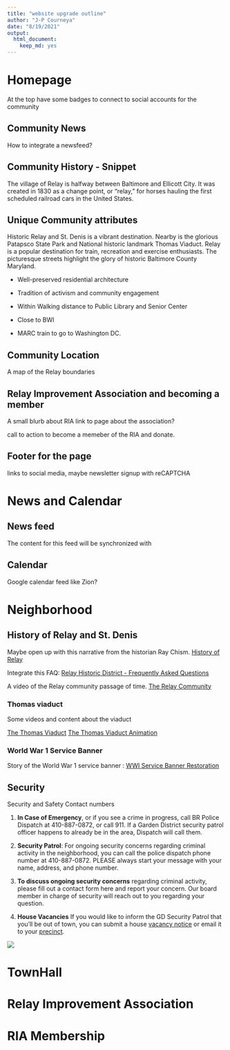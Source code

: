 ```yaml
---
title: "website upgrade outline"
author: "J-P Courneya"
date: "8/19/2021"
output: 
  html_document: 
    keep_md: yes
---
```




# Homepage

At the top have some badges to connect to social accounts for the community

## Community News 

How to integrate a newsfeed? 

## Community History - Snippet 

The village of Relay is halfway between Baltimore and Ellicott City. It was created in 1830 as a change point, or “relay,” for horses hauling the first scheduled railroad cars in the United States.

## Unique Community attributes

Historic Relay and St. Denis is a vibrant destination. Nearby is the glorious Patapsco State Park and National historic landmark Thomas Viaduct. Relay is a popular destination for train, recreation and exercise enthusiasts. The picturesque streets highlight the glory of historic Baltimore County Maryland. 

* Well-preserved residential architecture

* Tradition of activism and community engagement

* Within Walking distance to Public Library and Senior Center

* Close to BWI

* MARC train to go to Washington DC.


## Community Location

A map of the Relay boundaries

## Relay Improvement Association and becoming a member

A small blurb about RIA link to page about the association?

call to action to become a memeber of the RIA and donate.

## Footer for the page 

links to social media, maybe newsletter signup with reCAPTCHA

# News and Calendar

## News feed 

The content for this feed will be synchronized with

## Calendar

Google calendar feed like Zion?

# Neighborhood

## History of Relay and St. Denis

Maybe open up with this narrative from the historian Ray Chism. [History of Relay](http://relaymaryland.com/Welcome_files/HistoryofRelay.pdf)

Integrate this FAQ: [Relay Historic District - Frequently Asked Questions](http://relaymaryland.com/Welcome_files/RelayFAQ2011.pdf)

A video of the Relay community passage of time. [The Relay Community](https://www.youtube.com/watch?v=-4d6KkJX35Y&wide)

### Thomas viaduct

Some videos and content about the viaduct

[The Thomas Viaduct](https://www.youtube.com/watch?v=-tCcWP3CsJE&wide)
[The Thomas Viaduct Animation](https://www.youtube.com/watch?v=0HUQZMtOoHk&wide)

### World War 1 Service Banner

Story of the World War 1 service banner : [WWI Service Banner Restoration](https://www.youtube.com/watch?v=7S_g64RYziU&wide)


## Security

Security and Safety Contact numbers

1. **In Case of Emergency**, or if you see a crime in progress, call BR Police Dispatch at 410-887-0872, or call 911. If a Garden District security patrol officer happens to already be in the area, Dispatch will call them.

2. **Security Patrol**: For ongoing security concerns regarding criminal activity in the neighborhood, you can call the police dispatch phone number at 410-887-0872. PLEASE always start your message with your name, address, and phone number.

3. **To discuss ongoing security concerns** regarding criminal activity, please fill out a contact form here and report your concern. Our board member in charge of security will reach out to you regarding your question.

4. **House Vacancies** If you would like to inform the GD Security Patrol that you’ll be out of town, you can submit a house [vacancy notice](https://resources.baltimorecountymd.gov/Documents/Police/2014pdfs/vacanthouseform141119.pdf) or email it to your [precinct](https://www.baltimorecountymd.gov/departments/police/precinctsgeneral/precinctsall.html).

![](https://i.imgur.com/9hN8fue.jpg)


# TownHall

# Relay Improvement Association

# RIA Membership
